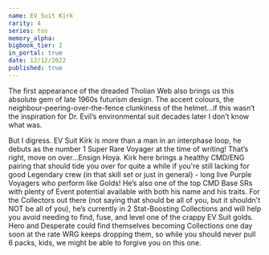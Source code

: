 ```yaml
---
name: EV Suit Kirk
rarity: 4
series: tos
memory_alpha:
bigbook_tier: 2
in_portal: true
date: 12/12/2022
published: true
---
```


The first appearance of the dreaded Tholian Web also brings us this absolute gem of late 1960s futurism design. The accent colours, the neighbour-peering-over-the-fence clunkiness of the helmet…if this wasn’t the inspiration for Dr. Evil’s environmental suit decades later I don’t know what was.

But I digress. EV Suit Kirk is more than a man in an interphase loop, he debuts as the number 1 Super Rare Voyager at the time of writing! That’s right, move on over…Ensign Hoya. Kirk here brings a healthy CMD/ENG pairing that should tide you over for quite a while if you're still lacking for good Legendary crew (in that skill set or just in general) - long live Purple Voyagers who perform like Golds! He’s also one of the top CMD Base SRs with plenty of Event potential available with both his name and his traits. For the Collectors out there (not saying that should be all of you, but it shouldn't NOT be all of you), he’s currently in 2 Stat-Boosting Collections and will help you avoid needing to find, fuse, and level one of the crappy EV Suit golds. Hero and Desperate could find themselves becoming Collections one day soon at the rate WRG keeps dropping them, so while you should never pull 6 packs, kids, we might be able to forgive you on this one.
